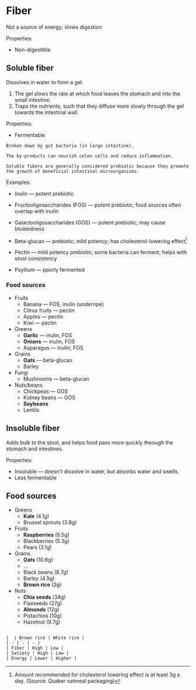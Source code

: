 # Fiber

Not a source of energy; slows digestion

Properties:
* Non-digestible

## Soluble fiber
Dissolves in water to form a gel.
1. The gel slows the rate at which food leaves the stomach and into the small intestine.
2. Traps the nutrients, such that they diffuse more slowly through the gel towards the intestinal wall.

Properties:
* Fermentable

~~~admonish tip title="Fermentable"
Broken down by gut bacteria (in large intestine).

The by-products can nourish colon cells and reduce inflammation.
~~~

~~~admonish tip title="Prebiotic"
Soluble fibers are generally considered prebiotic because they promote the growth of beneficial intestinal microorganisms.
~~~

Examples:

* Inulin — potent prebiotic

* Fructooligosaccharides (FOS) — potent prebiotic; food sources often overlap with inulin
 
* Galactooligosaccharides (GOS) — potent prebiotic; may cause bloatedness

* Beta-glucan — prebiotic; mild potency; has cholesterol-lowering effect[^quaker]

* Pectin — mild potency prebiotic; some bacteria can ferment; helps with stool consistency

* Psyllium — pporly fermented

### Food sources

* Fruits
  * Banana — FOS, inulin (underripe)
  * Citrus fruits — pectin
  * Apples — pectin
  * Kiwi — pectin
* Greens
  * **Garlic** — inulin, FOS
  * **Onions** — inulin, FOS
  * Asparagus — inulin, FOS
* Grains
  * **Oats** — beta-glucan
  * Barley
* Fungi
  * Mushrooms — beta-glucan
* Nuts/beans
  * Chickpeas — GOS
  * Kidney beans — GOS
  * **Soybeans**
  * Lentils

## Insoluble fiber

Adds bulk to the stool, and helps food pass more quickly theough the stomach and intestines. 

Properties:
* Insoluble — doesn't dissolve in water, but absorbs water and swells. 
* Less fermentable

## Food sources

* Greens
  * **Kale** (4.1g)
  * Brussel sprouts (3.8g)
* Fruits
  * **Raspberries** (6.5g)
  * Blackberries (5.3g)
  * Pears (3.1g)
* Grains
  * **Oats** (10.6g)
  * ...
  * Black beans (8.7g)
  * Barley (4.5g)
  * **Brown rice** (2g)
* Nuts
  * **Chia seeds** (34g)
  * Flaxseeds (27g)
  * **Almonds** (12g)
  * Pistachios (10g)
  * Hazelnut (9.7g)


~~~admonish question="Brown rice cs. white rice"

|  | Brown rice | White rice | 
| - | - | - |
| Fiber | High | Low |
| Satiety | High | Low |
| Energy | Lower | Higher |
~~~

[^quaker]: Amount recommended for cholesterol lowering effect is at least 3g a day. (Source: Quaker oatmeal packaging)

